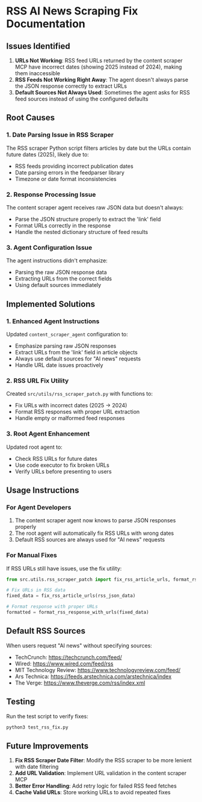 # RSS AI News Scraping Fix Documentation

## Issues Identified

1. **URLs Not Working**: RSS feed URLs returned by the content scraper MCP have incorrect dates (showing 2025 instead of 2024), making them inaccessible
2. **RSS Feeds Not Working Right Away**: The agent doesn't always parse the JSON response correctly to extract URLs
3. **Default Sources Not Always Used**: Sometimes the agent asks for RSS feed sources instead of using the configured defaults

## Root Causes

### 1. Date Parsing Issue in RSS Scraper
The RSS scraper Python script filters articles by date but the URLs contain future dates (2025), likely due to:
- RSS feeds providing incorrect publication dates
- Date parsing errors in the feedparser library
- Timezone or date format inconsistencies

### 2. Response Processing Issue
The content scraper agent receives raw JSON data but doesn't always:
- Parse the JSON structure properly to extract the 'link' field
- Format URLs correctly in the response
- Handle the nested dictionary structure of feed results

### 3. Agent Configuration Issue
The agent instructions didn't emphasize:
- Parsing the raw JSON response data
- Extracting URLs from the correct fields
- Using default sources immediately

## Implemented Solutions

### 1. Enhanced Agent Instructions
Updated `content_scraper_agent` configuration to:
- Emphasize parsing raw JSON responses
- Extract URLs from the 'link' field in article objects
- Always use default sources for "AI news" requests
- Handle URL date issues proactively

### 2. RSS URL Fix Utility
Created `src/utils/rss_scraper_patch.py` with functions to:
- Fix URLs with incorrect dates (2025 → 2024)
- Format RSS responses with proper URL extraction
- Handle empty or malformed feed responses

### 3. Root Agent Enhancement
Updated root agent to:
- Check RSS URLs for future dates
- Use code executor to fix broken URLs
- Verify URLs before presenting to users

## Usage Instructions

### For Agent Developers
1. The content scraper agent now knows to parse JSON responses properly
2. The root agent will automatically fix RSS URLs with wrong dates
3. Default RSS sources are always used for "AI news" requests

### For Manual Fixes
If RSS URLs still have issues, use the fix utility:

```python
from src.utils.rss_scraper_patch import fix_rss_article_urls, format_rss_response_with_urls

# Fix URLs in RSS data
fixed_data = fix_rss_article_urls(rss_json_data)

# Format response with proper URLs
formatted = format_rss_response_with_urls(fixed_data)
```

## Default RSS Sources

When users request "AI news" without specifying sources:
- TechCrunch: https://techcrunch.com/feed/
- Wired: https://www.wired.com/feed/rss
- MIT Technology Review: https://www.technologyreview.com/feed/
- Ars Technica: https://feeds.arstechnica.com/arstechnica/index
- The Verge: https://www.theverge.com/rss/index.xml

## Testing

Run the test script to verify fixes:
```bash
python3 test_rss_fix.py
```

## Future Improvements

1. **Fix RSS Scraper Date Filter**: Modify the RSS scraper to be more lenient with date filtering
2. **Add URL Validation**: Implement URL validation in the content scraper MCP
3. **Better Error Handling**: Add retry logic for failed RSS feed fetches
4. **Cache Valid URLs**: Store working URLs to avoid repeated fixes